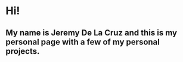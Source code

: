 # Hi!
## My name is Jeremy De La Cruz and this is my personal page with a few of my personal projects.
